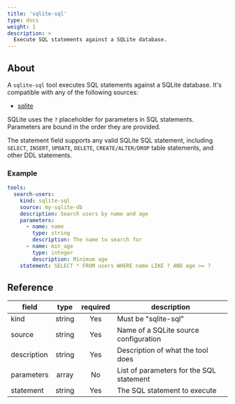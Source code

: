 ```yaml
---
title: 'sqlite-sql'
type: docs
weight: 1
description: >
  Execute SQL statements against a SQLite database.
---
```


## About

A `sqlite-sql` tool executes SQL statements against a SQLite database.
It's compatible with any of the following sources:

- [sqlite](../sources/sqlite.md)

SQLite uses the `?` placeholder for parameters in SQL statements. Parameters are
bound in the order they are provided.

The statement field supports any valid SQLite SQL statement, including `SELECT`,
`INSERT`, `UPDATE`, `DELETE`, `CREATE/ALTER/DROP` table statements, and other
DDL statements.

### Example

```yaml
tools:
  search-users:
    kind: sqlite-sql
    source: my-sqlite-db
    description: Search users by name and age
    parameters:
      - name: name
        type: string
        description: The name to search for
      - name: min_age
        type: integer
        description: Minimum age
    statement: SELECT * FROM users WHERE name LIKE ? AND age >= ?
```

## Reference

| **field**   | **type** | **required** | **description**                          |
| ----------- | :------: | :----------: | ---------------------------------------- |
| kind        |  string  |     Yes      | Must be "sqlite-sql"                     |
| source      |  string  |     Yes      | Name of a SQLite source configuration    |
| description |  string  |     Yes      | Description of what the tool does        |
| parameters  |  array   |      No      | List of parameters for the SQL statement |
| statement   |  string  |     Yes      | The SQL statement to execute             |
